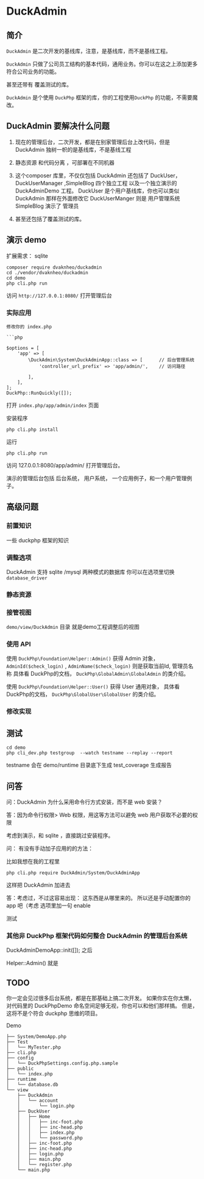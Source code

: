 # DuckAdmin
## 简介

`DuckAdmin` 是二次开发的基线库，注意，是基线库，而不是基线工程。

`DuckAdmin` 只做了公司员工结构的基本代码，通用业务。你可以在这之上添加更多符合公司业务的功能。

甚至还带有 覆盖测试的库。

`DuckAdmin` 是个使用 `DuckPhp` 框架的库，你的工程使用`DuckPhp` 的功能，不需要魔改。

## DuckAdmin 要解决什么问题
1. 现在的管理后台，二次开发，都是在别家管理后台上改代码，但是 DuckAdmin 独树一帜的是基线库，不是基线工程
2. 静态资源 和代码分离 ，可部署在不同机器
3. 这个composer 库里，不仅仅包括 DuckAdmin 还包括了 DuckUser， DuckUserManager ,SimpleBlog 四个独立工程
以及一个独立演示的 DuckAdminDemo 工程。
DuckUser 是个用户基线库，你也可以类似 DuckAdmin 那样在外面修改它 DuckUserManger 则是 用户管理系统
SimpleBlog 演示了 管理员

4. 甚至还包括了覆盖测试的库。 

## 演示 demo

扩展需求：  sqlite

```
composer require dvaknheo/duckadmin
cd ./vendor/dvaknheo/duckadmin
cd demo
php cli.php run
```
访问 `http://127.0.0.1:8080/` 打开管理后台

### 实际应用

```
修改你的 index.php

```php

$options = [
    'app' => [
        \DuckAdmin\System\DuckAdminApp::class => [      // 后台管理系统
            'controller_url_prefix' => 'app/admin/',    // 访问路径
            
        ],
    ],
];
DuckPhp::RunQuickly([]);
```
打开  `index.php/app/admin/index` 页面


安装程序
```
php cli.php install
```
运行
```
php cli.php run
```
访问 127.0.0.1:8080/app/admin/ 打开管理后台。

演示的管理后台包括 后台系统， 用户系统， 一个应用例子，和一个用户管理例子。

## 高级问题

### 前置知识
一些 duckphp 框架的知识

### 调整选项

DuckAdmin 支持 sqlite /mysql 两种模式的数据库 你可以在选项里切换 `database_driver`

### 静态资源


### 接管视图

`demo/view/DuckAdmin` 目录 就是demo工程调整后的视图

### 使用 API

使用 `DuckPhp\Foundation\Helper::Admin()` 获得 Admin 对象，
`AdminId($check_login)` , `AdminName($check_login)`  则是获取当前Id, 管理员名称
具体看 DuckPhp的文档， `DuckPhp\GlobalAdmin\GlobalAdmin` 的类介绍。

使用 `DuckPhp\Foundation\Helper::User()` 获得 User 通用对象，
具体看 DuckPhp的文档， `DuckPhp\GlobalUser\GlobalUser` 的类介绍。

### 修改实现

## 测试
```
cd demo
php cli_dev.php testgroup  --watch testname --replay --report
```
testname 会在 demo/runtime 目录底下生成 test_coverage 生成报告

## 问答

问：DuckAdmin 为什么采用命令行方式安装，而不是 web 安装？

答：因为命令行权限> Web 权限，用这等方法可以避免 web 用户获取不必要的权限

考虑到演示，和 sqlite ，直接跳过安装程序。

问： 有没有手动加子应用的的方法：

比如我想在我的工程里

`php cli.php require DuckAdmin/System/DuckAdminApp`

这样把 DuckAdmin 加进去

答：考虑过，不过这容易出现： 这东西是从哪里来的。 所以还是手动配置你的 app 吧（考虑 选项里加一句 enable

测试

### 其他非 DuckPhp 框架代码如何整合 DuckAdmin 的管理后台系统

DuckAdminDemoApp::init([]); 之后

Helper::Admin() 就是

## TODO
你一定会见过很多后台系统，都是在那基础上搞二次开发。
如果你实在你太懒，对代码里的 DuckPhpDemo 命名空间足够无视，你也可以和他们那样搞。
但是，这将不是个符合 duckphp 思维的项目。

Demo
```
├── System/DemoApp.php
├── Test
│   └── MyTester.php
├── cli.php
├── config
│   └── DuckPhpSettings.config.php.sample
├── public
│   └── index.php
├── runtime
│   └── database.db
└── view
    ├── DuckAdmin
    │   └── account
    │       └── login.php
    ├── DuckUser
    │   ├── Home
    │   │   ├── inc-foot.php
    │   │   ├── inc-head.php
    │   │   ├── index.php
    │   │   └── password.php
    │   ├── inc-foot.php
    │   ├── inc-head.php
    │   ├── login.php
    │   ├── main.php
    │   └── register.php
    └── main.php
```


